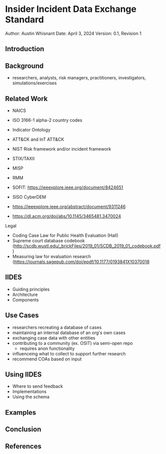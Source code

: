 # Insider Incident Data Exchange Standard
Author: Austin Whisnant
Date: April 3, 2024
Version: 0.1, Revision 1

## Introduction

## Background

- researchers, analysts, risk managers, practitioners, investigators, simulations/exercises


## Related Work
- NAICS
- ISO 3166-1 alpha-2 country codes
- Indicator Ontology
- ATT&CK and InT ATT&CK
- NIST Risk framework and/or incident framework
- STIX/TAXII
- MISP
- RMM
- SOFIT: https://ieeexplore.ieee.org/document/8424651
- SISO CyberDEM

- https://ieeexplore.ieee.org/abstract/document/9311246
- https://dl.acm.org/doi/abs/10.1145/3465481.3470024

Legal
- Coding Case Law for Public Health Evaluation (Hall)
- Supreme court database codebook (http://scdb.wustl.edu/_brickFiles/2019_01/SCDB_2019_01_codebook.pdf)
- Measuring law for evaluation research (https://journals.sagepub.com/doi/epdf/10.1177/0193841X10370018


## IIDES
- Guiding principles
- Architecture
- Components



## Use Cases

- researchers recreating a database of cases
- maintaining an internal database of an org's own cases
- exchanging case data with other entities
- contributing to a community (ex. OSIT) via semi-open repo
    - requires anon functionality
- influenceing what to collect to support further research 
- recommend COAs based on input

## Using IIDES
- Where to send feedback
- Implementations
- Using the schema

## Examples

## Conclusion

## References


